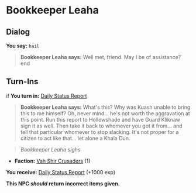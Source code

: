 # Bookkeeper Leaha
## Dialog

**You say:** `hail`



>**Bookkeeper Leaha says:** Well met, friend. May I be of assistance?
end

## Turn-Ins





if **You turn in:** [Daily Status Report](/item/6219)


>**Bookkeeper Leaha says:** What's this? Why was Kuash unable to bring this to me himself? Oh, never mind... he's not worth the aggravation at this point. Run this report to Hollowshade and have Guard Kliknaw sign it as well. Then take it back to whomever you got it from... and tell that particular whomever to stop slacking. It's not proper for a citizen to act like that... let alone a Khala Dun.


>*Bookkeeper Leaha sighs*


* __Faction:__ [Vah Shir Crusaders](/faction/1552) (1)


 **You receive:**  [Daily Status Report](/item/6220) (+1000 exp)

**This NPC *should* return incorrect items given.**
